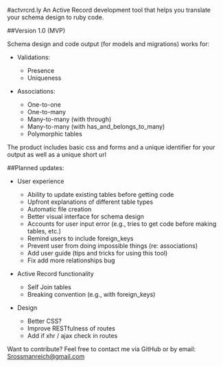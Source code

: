 #actvrcrd.ly
An Active Record development tool that helps you translate your schema design to ruby code.

##Version 1.0 (MVP)

Schema design and code output (for models and migrations) works for:

* Validations: 
	* Presence
	* Uniqueness

* Associations:
	* One-to-one
	* One-to-many
	* Many-to-many (with through)
	* Many-to-many (with has_and_belongs_to_many)
	* Polymorphic tables

The product includes basic css and forms and a unique identifier for your output as well as a unique short url 

##Planned updates:

* User experience
	* Ability to update existing tables before getting code
	* Upfront explanations of different table types
	* Automatic file creation
	* Better visual interface for schema design
	* Accounts for user input error (e.g., tries to get code before making tables, etc.)
	* Remind users to include foreign_keys
	* Prevent user from doing impossible things (re: associations)
	* Add user guide (tips and tricks for using this tool)
	* Fix add more relationships bug

* Active Record functionality
	* Self Join tables
	* Breaking convention (e.g., with foreign_keys)

* Design
	* Better CSS?
	* Improve RESTfulness of routes
	* Add if xhr / ajax check in routes

Want to contribute? Feel free to contact me via GitHub or by email: Srossmanreich@gmail.com
